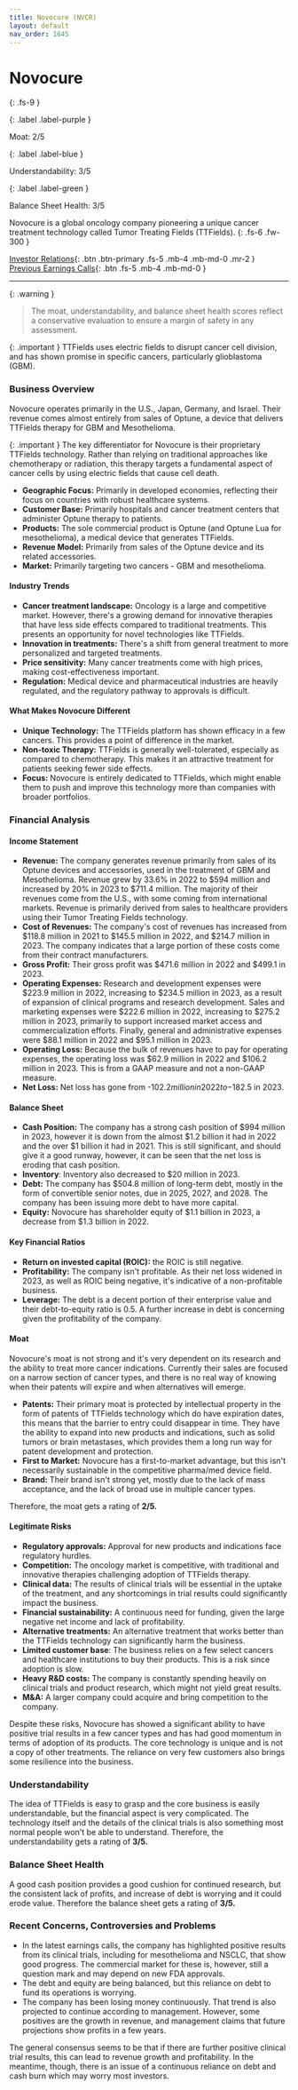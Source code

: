 ```yaml
---
title: Novocure (NVCR)
layout: default
nav_order: 1645
---
```


# Novocure
{: .fs-9 }

{: .label .label-purple }

Moat: 2/5

{: .label .label-blue }

Understandability: 3/5

{: .label .label-green }

Balance Sheet Health: 3/5

Novocure is a global oncology company pioneering a unique cancer treatment technology called Tumor Treating Fields (TTFields).
{: .fs-6 .fw-300 }

[Investor Relations](https://www.google.com/search?q=NVCR+investor+relations){: .btn .btn-primary .fs-5 .mb-4 .mb-md-0 .mr-2 }
[Previous Earnings Calls](https://discountingcashflows.com/company/NVCR/transcripts/){: .btn .fs-5 .mb-4 .mb-md-0 }

---

{: .warning }
>The moat, understandability, and balance sheet health scores reflect a conservative evaluation to ensure a margin of safety in any assessment.


{: .important }
TTFields uses electric fields to disrupt cancer cell division, and has shown promise in specific cancers, particularly glioblastoma (GBM).

### Business Overview
Novocure operates primarily in the U.S., Japan, Germany, and Israel. Their revenue comes almost entirely from sales of Optune, a device that delivers TTFields therapy for GBM and Mesothelioma.

{: .important }
The key differentiator for Novocure is their proprietary TTFields technology. Rather than relying on traditional approaches like chemotherapy or radiation, this therapy targets a fundamental aspect of cancer cells by using electric fields that cause cell death.

*   **Geographic Focus:** Primarily in developed economies, reflecting their focus on countries with robust healthcare systems.
*   **Customer Base:** Primarily hospitals and cancer treatment centers that administer Optune therapy to patients.
*   **Products:** The sole commercial product is Optune (and Optune Lua for mesothelioma), a medical device that generates TTFields.
*   **Revenue Model:** Primarily from sales of the Optune device and its related accessories.
*   **Market:** Primarily targeting two cancers - GBM and mesothelioma.

#### Industry Trends
*   **Cancer treatment landscape:** Oncology is a large and competitive market. However, there's a growing demand for innovative therapies that have less side effects compared to traditional treatments. This presents an opportunity for novel technologies like TTFields.
*   **Innovation in treatments:** There's a shift from general treatment to more personalized and targeted treatments.
*   **Price sensitivity:** Many cancer treatments come with high prices, making cost-effectiveness important.
*   **Regulation:** Medical device and pharmaceutical industries are heavily regulated, and the regulatory pathway to approvals is difficult.

#### What Makes Novocure Different
*   **Unique Technology:** The TTFields platform has shown efficacy in a few cancers. This provides a point of difference in the market.
*   **Non-toxic Therapy:** TTFields is generally well-tolerated, especially as compared to chemotherapy. This makes it an attractive treatment for patients seeking fewer side effects.
*   **Focus:** Novocure is entirely dedicated to TTFields, which might enable them to push and improve this technology more than companies with broader portfolios.

### Financial Analysis

#### Income Statement
*   **Revenue:** The company generates revenue primarily from sales of its Optune devices and accessories, used in the treatment of GBM and Mesothelioma. Revenue grew by 33.6% in 2022 to $594 million and increased by 20% in 2023 to $711.4 million. The majority of their revenues come from the U.S., with some coming from international markets. Revenue is primarily derived from sales to healthcare providers using their Tumor Treating Fields technology.
*   **Cost of Revenues:** The company's cost of revenues has increased from $118.8 million in 2021 to $145.5 million in 2022, and $214.7 million in 2023. The company indicates that a large portion of these costs come from their contract manufacturers.
*   **Gross Profit:** Their gross profit was $471.6 million in 2022 and $499.1 in 2023.
*   **Operating Expenses:** Research and development expenses were $223.9 million in 2022, increasing to $234.5 million in 2023, as a result of expansion of clinical programs and research development. Sales and marketing expenses were $222.6 million in 2022, increasing to $275.2 million in 2023, primarily to support increased market access and commercialization efforts. Finally, general and administrative expenses were $88.1 million in 2022 and $95.1 million in 2023.
*   **Operating Loss:** Because the bulk of revenues have to pay for operating expenses, the operating loss was $62.9 million in 2022 and $106.2 million in 2023. This is from a GAAP measure and not a non-GAAP measure.
*   **Net Loss:** Net loss has gone from -$102.2 million in 2022 to -$182.5 in 2023.

#### Balance Sheet
*   **Cash Position:** The company has a strong cash position of $994 million in 2023, however it is down from the almost $1.2 billion it had in 2022 and the over $1 billion it had in 2021. This is still significant, and should give it a good runway, however, it can be seen that the net loss is eroding that cash position.
*   **Inventory**: Inventory also decreased to $20 million in 2023.
*   **Debt:** The company has $504.8 million of long-term debt, mostly in the form of convertible senior notes, due in 2025, 2027, and 2028. The company has been issuing more debt to have more capital.
*   **Equity:** Novocure has shareholder equity of $1.1 billion in 2023, a decrease from $1.3 billion in 2022.

#### Key Financial Ratios
*   **Return on invested capital (ROIC):** the ROIC is still negative.
*   **Profitability:** The company isn't profitable. As their net loss widened in 2023, as well as ROIC being negative, it's indicative of a non-profitable business.
*   **Leverage:** The debt is a decent portion of their enterprise value and their debt-to-equity ratio is 0.5. A further increase in debt is concerning given the profitability of the company.

#### Moat
Novocure's moat is not strong and it's very dependent on its research and the ability to treat more cancer indications. Currently their sales are focused on a narrow section of cancer types, and there is no real way of knowing when their patents will expire and when alternatives will emerge.
*   **Patents:** Their primary moat is protected by intellectual property in the form of patents of TTFields technology which do have expiration dates, this means that the barrier to entry could disappear in time. They have the ability to expand into new products and indications, such as solid tumors or brain metastases, which provides them a long run way for patent development and protection.
*  **First to Market:** Novocure has a first-to-market advantage, but this isn't necessarily sustainable in the competitive pharma/med device field.
*  **Brand:** Their brand isn't strong yet, mostly due to the lack of mass acceptance, and the lack of broad use in multiple cancer types. 

Therefore, the moat gets a rating of **2/5.**

#### Legitimate Risks
*   **Regulatory approvals:** Approval for new products and indications face regulatory hurdles.
*   **Competition:** The oncology market is competitive, with traditional and innovative therapies challenging adoption of TTFields therapy.
*  **Clinical data:** The results of clinical trials will be essential in the uptake of the treatment, and any shortcomings in trial results could significantly impact the business.
*   **Financial sustainability:** A continuous need for funding, given the large negative net income and lack of profitability. 
*  **Alternative treatments:** An alternative treatment that works better than the TTFields technology can significantly harm the business.
* **Limited customer base**: The business relies on a few select cancers and healthcare institutions to buy their products. This is a risk since adoption is slow.
* **Heavy R&D costs:** The company is constantly spending heavily on clinical trials and product research, which might not yield great results.
*  **M&A:** A larger company could acquire and bring competition to the company.

Despite these risks, Novocure has showed a significant ability to have positive trial results in a few cancer types and has had good momentum in terms of adoption of its products. The core technology is unique and is not a copy of other treatments. The reliance on very few customers also brings some resilience into the business.

### Understandability
The idea of TTFields is easy to grasp and the core business is easily understandable, but the financial aspect is very complicated. The technology itself and the details of the clinical trials is also something most normal people won't be able to understand. Therefore, the understandability gets a rating of **3/5.**

### Balance Sheet Health
A good cash position provides a good cushion for continued research, but the consistent lack of profits, and increase of debt is worrying and it could erode value. Therefore the balance sheet gets a rating of **3/5.**

### Recent Concerns, Controversies and Problems
*   In the latest earnings calls, the company has highlighted positive results from its clinical trials, including for mesothelioma and NSCLC, that show good progress. The commercial market for these is, however, still a question mark and may depend on new FDA approvals.
*   The debt and equity are being balanced, but this reliance on debt to fund its operations is worrying.
*   The company has been losing money continuously. That trend is also projected to continue according to management. However, some positives are the growth in revenue, and management claims that future projections show profits in a few years.

The general consensus seems to be that if there are further positive clinical trial results, this can lead to revenue growth and profitability. In the meantime, though, there is an issue of a continuous reliance on debt and cash burn which may worry most investors.
